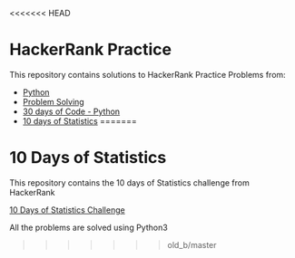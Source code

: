 <<<<<<< HEAD
# HackerRank Practice

This repository contains solutions to HackerRank Practice Problems from:
  * [Python](https://www.hackerrank.com/domains/python)
  * [Problem Solving](https://www.hackerrank.com/domains/data-structures?badge_type=problem-solving)
  * [30 days of Code - Python](https://www.hackerrank.com/domains/tutorials/30-days-of-code)
  * [10 days of Statistics](https://www.hackerrank.com/domains/tutorials/10-days-of-statistics)
=======
# 10 Days of Statistics
  This repository contains the 10 days of Statistics challenge from HackerRank
  
  [10 Days of Statistics Challenge](https://www.hackerrank.com/domains/tutorials/10-days-of-statistics)
  
  All the problems are solved using Python3
>>>>>>> old_b/master

